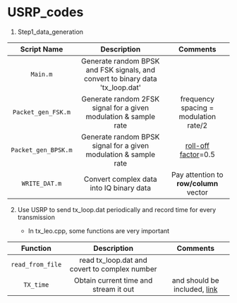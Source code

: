 # USRP_codes

1. Step1_data_generation

|Script Name | Description | Comments|
| :---: | :---: | :---: | 
|  `Main.m`     |  Generate random BPSK and FSK signals, and convert to binary data 'tx_loop.dat' | |
|  `Packet_gen_FSK.m`     |  Generate random 2FSK signal for a given modulation & sample rate  | frequency spacing = modulation rate/2|
|  `Packet_gen_BPSK.m`    |  Generate random BPSK signal for a given modulation & sample rate  |[roll-off factor](https://en.wikipedia.org/wiki/Raised-cosine_filter#:~:text=the%20mathematical%20one.-,Roll%2Doff%20factor,is%20the%20symbol%2Drate.)=0.5|
|  `WRITE_DAT.m`     |  Convert complex data into IQ binary data | Pay attention to **row/column** vector |

2. Use USRP to send tx_loop.dat periodically and record time for every transmission

    - In tx_leo.cpp, some functions are very important

|Function | Description | Comments|
| :---: | :---: | :---: | 
| `read_from_file`| read tx_loop.dat and covert to complex number| |
| `TX_time`| Obtain current time and stream it out| <chrono> and <ctime> should be included, [link](https://stackoverflow.com/questions/997946/how-to-get-current-time-and-date-in-c)|
